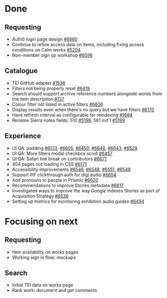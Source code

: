 # Done

## Requesting
-	Auth0 login page design [#6660](https://github.com/wellcomecollection/wellcomecollection.org/issues/6660)
-	Continue to refine access data on items, including fixing access conditions on Calm works [#5204](https://github.com/wellcomecollection/platform/issues/5204)
-	Non-member sign up workshop [#6596](https://github.com/wellcomecollection/wellcomecollection.org/issues/6596)

## Catalogue
-	TEI GitHub adapter [#1536](https://github.com/wellcomecollection/platform/issues/5136)
-	Filters not being properly reset [#6419](https://github.com/wellcomecollection/wellcomecollection.org/issues/6419)
-	Search should support archive reference numbers alongside words from the item description [#137](https://github.com/wellcomecollection/catalogue-api/issues/137)
-	Colour filter not listed in active filters [#6606](https://github.com/wellcomecollection/wellcomecollection.org/issues/6606)
-	Display results even when there's no query but we have filters [#6170](https://github.com/wellcomecollection/wellcomecollection.org/issues/6170)
-	Have refresh interval as configurable for reindexing [#1694](https://github.com/wellcomecollection/catalogue-pipeline/issues/1694)
-	Rename Sierra notes fields: 510 [#5198](https://github.com/wellcomecollection/platform/issues/5198), 561 ind 1 [#5199](https://github.com/wellcomecollection/platform/issues/5199)

## Experience
-	UI QA: padding [#6513](https://github.com/wellcomecollection/wellcomecollection.org/issues/6513), [#6605](https://github.com/wellcomecollection/wellcomecollection.org/issues/6605), [#6450](https://github.com/wellcomecollection/wellcomecollection.org/issues/6450), [#6648](https://github.com/wellcomecollection/wellcomecollection.org/issues/6648), [#6643](https://github.com/wellcomecollection/wellcomecollection.org/issues/6643), [#6529](https://github.com/wellcomecollection/wellcomecollection.org/issues/6529)
-	UI QA: More filters modal checkbox scroll [#6457](https://github.com/wellcomecollection/wellcomecollection.org/issues/6457)
-	UI QA: Safari line break on contributors [#6671](https://github.com/wellcomecollection/wellcomecollection.org/issues/6671)
-	404 pages not loading in CSS [#6171](https://github.com/wellcomecollection/wellcomecollection.org/issues/6171)
-	Accessibility improvements [#6546](https://github.com/wellcomecollection/wellcomecollection.org/issues/6546), [#6548](https://github.com/wellcomecollection/wellcomecollection.org/issues/6548), [#6551](https://github.com/wellcomecollection/wellcomecollection.org/issues/6551), [#6549](https://github.com/wellcomecollection/wellcomecollection.org/issues/6549)
-	Support IIIF clickthrough auth for digi audio [#6654](https://github.com/wellcomecollection/wellcomecollection.org/issues/6654)
-	Add pronouns to people in Prismic [#6620](https://github.com/wellcomecollection/wellcomecollection.org/issues/6620)
-	Recommendations to improve Stories metadata [#6617](https://github.com/wellcomecollection/wellcomecollection.org/issues/6617)
-	Investigated ways to improve the way Google indexes Stories as part of Acquisition Strategy [#6536](https://github.com/wellcomecollection/wellcomecollection.org/issues/6536)
-	Setting up metrics for monitoring exhibition audio guides [#6494](https://github.com/wellcomecollection/wellcomecollection.org/issues/6494)


# Focusing on next
## Requesting
-	Item availability on works pages
-	Working sign in flow: mockups

## Search
-	Initial TEI data on works page
-	Rank work: document and get comments
